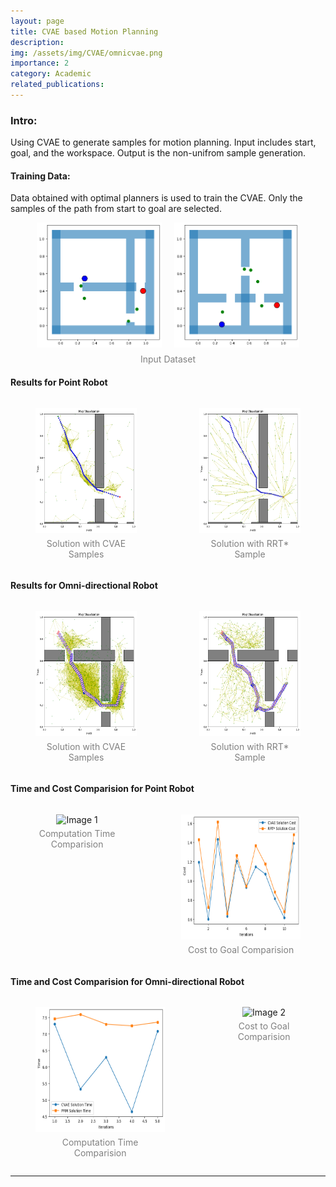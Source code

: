 ```yaml
---
layout: page
title: CVAE based Motion Planning
description: 
img: /assets/img/CVAE/omnicvae.png
importance: 2
category: Academic
related_publications: 
---
```


### Intro:
Using CVAE to generate samples for motion planning. Input includes start, goal, and the workspace. Output is the non-unifrom sample generation.

#### Training Data:
Data obtained with optimal planners is used to train the CVAE. Only the samples of the path from start to goal are selected.

<center>
<figure style="text-align: center;">
    <div style="display: flex; justify-content: center; gap: 20px;">
        <img src="/assets/img/CVAE/input1.png" alt="Input 1" style="height:200px; width:200px;">
        <img src="/assets/img/CVAE/input2.png" alt="Input 2" style="height:200px; width:200px;">
    </div>
    <figcaption style="margin-top: 10px; font-size: 14px; color: gray;">Input Dataset</figcaption>
</figure>
</center>


#### Results for Point Robot
<center>
<div style="display: flex; justify-content: center; gap: 20px;">
    <figure style="text-align: center;">
        <img src="/assets/img/CVAE/decodersol.png" alt="Image 1" style="height:200px; width:300px;">
        <figcaption style="margin-top: 5px; font-size: 14px; color: gray;">Solution with CVAE Samples</figcaption>
    </figure>
    <figure style="text-align: center;">
        <img src="/assets/img/CVAE/rrtstarsol.png" alt="Image 2" style="height:200px; width:300px;">
        <figcaption style="margin-top: 5px; font-size: 14px; color: gray;">Solution with RRT* Sample</figcaption>
    </figure>
</div>
</center>

#### Results for Omni-directional Robot
<center>
<div style="display: flex; justify-content: center; gap: 20px;">
    <figure style="text-align: center;">
        <img src="/assets/img/CVAE/omnicvae.png" alt="Image 1" style="height:200px; width:300px;">
        <figcaption style="margin-top: 5px; font-size: 14px; color: gray;">Solution with CVAE Samples</figcaption>
    </figure>
    <figure style="text-align: center;">
        <img src="/assets/img/CVAE/rrtstaromni.png" alt="Image 2" style="height:200px; width:300px;">
        <figcaption style="margin-top: 5px; font-size: 14px; color: gray;">Solution with RRT* Sample</figcaption>
    </figure>
</div>
</center>

#### Time and Cost Comparision for Point Robot
<center>
<div style="display: flex; justify-content: center; gap: 20px;">
    <figure style="text-align: center;">
        <img src="/assets/img/CVAE/cvaevprmpoint.png" alt="Image 1" style="height:200px; width:300px;">
        <figcaption style="margin-top: 5px; font-size: 14px; color: gray;">Computation Time Comparision</figcaption>
    </figure>
    <figure style="text-align: center;">
        <img src="/assets/img/CVAE/Costcomparepoint.png" alt="Image 2" style="height:200px; width:300px;">
        <figcaption style="margin-top: 5px; font-size: 14px; color: gray;">Cost to Goal Comparision</figcaption>
    </figure>
</div>
</center>

#### Time and Cost Comparision for Omni-directional Robot
<center>
<div style="display: flex; justify-content: center; gap: 20px;">
    <figure style="text-align: center;">
        <img src="/assets/img/CVAE/omnitimecompare1.png" alt="Image 1" style="height:200px; width:300px;">
        <figcaption style="margin-top: 5px; font-size: 14px; color: gray;">Computation Time Comparision</figcaption>
    </figure>
    <figure style="text-align: center;">
        <img src="/assets/img/CVAE/omnicostcompare.png" alt="Image 2" style="height:200px; width:300px;">
        <figcaption style="margin-top: 5px; font-size: 14px; color: gray;">Cost to Goal Comparision</figcaption>
    </figure>
</div>
</center>


---


